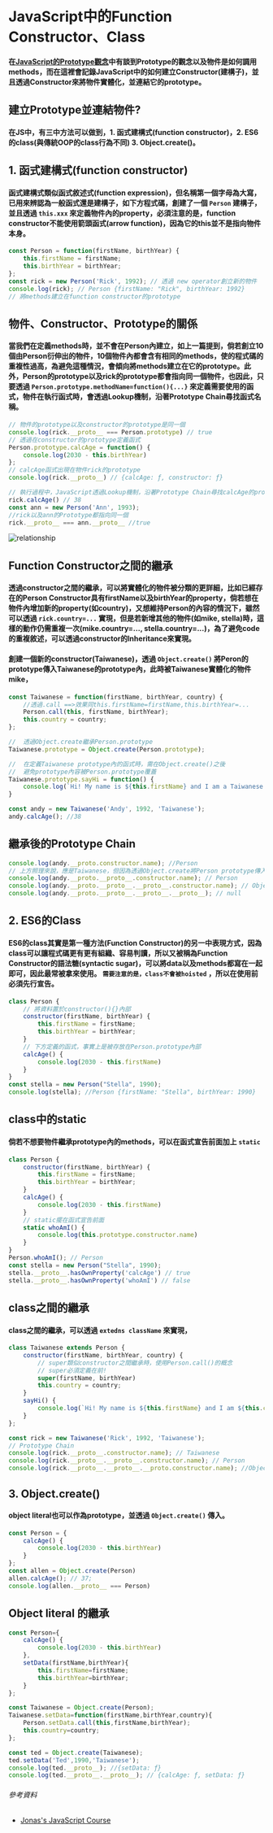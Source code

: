 # JavaScript中的Function Constructor、Class

#### 在[JavaScript的Prototype觀念](/#javascript/prototype1)中有談到Prototype的觀念以及物件是如何調用methods，而在這裡會記錄JavaScript中的如何建立Constructor(建構子)，並且透過Constructor來將物件實體化，並連結它的prototype。

## 建立Prototype並連結物件?

#### 在JS中，有三中方法可以做到，1. 函式建構式(function constructor)，2. ES6的class(與傳統OOP的class行為不同) 3. Object.create()。

## 1. 函式建構式(function constructor)

#### 函式建構式類似函式敘述式(function expression)，但名稱第一個字母為大寫，已用來辨認為一般函式還是建構子，如下方程式碼，創建了一個 `Person` 建構子，並且透過 `this.xxx` 來定義物件內的property，必須注意的是，function constructor不能使用箭頭函式(arrow function)，因為它的this並不是指向物件本身。

``` js
const Person = function(firstName, birthYear) {
    this.firstName = firstName;
    this.birthYear = birthYear;
};
const rick = new Person('Rick', 1992); // 透過 new operator創立新的物件
console.log(rick); // Person {firstName: "Rick", birthYear: 1992}
// 將methods建立在function constructor的prototype
```

## 物件、Constructor、Prototype的關係

#### 當我們在定義methods時，並不會在Person內建立，如上一篇提到，倘若創立10個由Person衍伸出的物件，10個物件內都會含有相同的methods，使的程式碼的重複性過高，為避免這種情況，會傾向將methods建立在它的prototype。此外，Person的prototype以及rick的prototype都會指向同一個物件，也因此，只要透過 `Person.prototype.methodName=function(){...}` 來定義需要使用的函式，物件在執行函式時，會透過Lookup機制，沿著Prototype Chain尋找函式名稱。
``` js
// 物件的prototype以及constructor的prototype是同一個
console.log(rick.__proto__ === Person.prototype) // true
// 透過在constructor的prototype定義函式
Person.prototype.calcAge = function() {
    console.log(2030 - this.birthYear)
};
// calcAge函式出現在物件rick的prototype
console.log(rick.__proto__) // {calcAge: ƒ, constructor: ƒ}

// 執行過程中，JavaScript透過Lookup機制，沿著Prototype Chain尋找calcAge的property
rick.calcAge() // 38
const ann = new Person('Ann', 1993);
//rick以及ann的Prototype都指向同一個
rick.__proto__ === ann.__proto__ //true
```
![relationship](https://github.com/ChiuWeiChung/IMGTANK/blob/main/prototype/relationship.jpg?raw=true)

## Function Constructor之間的繼承

#### 透過constructor之間的繼承，可以將實體化的物件被分類的更詳細，比如已經存在的Person Constructor具有firstName以及birthYear的property，倘若想在物件內增加新的property(如country)，又想維持Person的內容的情況下，雖然可以透過 `rick.country=...` 實現，但是若新增其他的物件(如mike, stella)時，這樣的動作仍需重複一次(mike.country=..., stella.country=...)，為了避免code的重複敘述，可以透過constructor的Inheritance來實現。

#### 創建一個新的constructor(Taiwanese)，透過 `Object.create()` 將Peron的prototype傳入Taiwanese的prototype內，此時被Taiwanese實體化的物件mike，

``` js
const Taiwanese = function(firstName, birthYear, country) {
    //透過.call ==>效果同this.firstName=firstName,this.birthYear=...
    Person.call(this, firstName, birthYear);
    this.country = country;
};

//  透過Object.create繼承Person.prototype
Taiwanese.prototype = Object.create(Person.prototype);

//  在定義Taiwanese prototype內的函式時，需在Object.create()之後
//  避免prototype內容被Person.prototype覆蓋
Taiwanese.prototype.sayHi = function() {
    console.log(`Hi! My name is ${this.firstName} and I am a Taiwanese!`)
}

const andy = new Taiwanese('Andy', 1992, 'Taiwanese');
andy.calcAge(); //38
```

## 繼承後的Prototype Chain

``` js
console.log(andy.__proto.constructor.name); //Person 
// 上方照理來說，應是Taiwanese，但因為透過Object.create將Person prototype傳入，所以被Taiwanese被Person覆蓋
console.log(andy.__proto.__proto__.constructor.name); // Person
console.log(andy.__proto.__proto__.__proto__.constructor.name); // Object
console.log(andy.__proto.__proto__.__proto__.__proto__); // null
```

## 2. ES6的Class

#### ES6的class其實是第一種方法(Function Constructor)的另一中表現方式，因為class可以讓程式碼更有更有組織、容易判讀，所以又被稱為Function Constructor的語法糖(syntactic sugar)，可以將data以及methods都寫在一起即可，因此最常被拿來使用。 `需要注意的是，class不會被hoisted` ，所以在使用前必須先行宣告。

``` js
class Person {
    // 將資料置於constructor(){}內部
    constructor(firstName, birthYear) {
        this.firstName = firstName;
        this.birthYear = birthYear;
    }
    // 下方定義的函式，事實上是被存放在Person.prototype內部
    calcAge() {
        console.log(2030 - this.firstName)
    }
}
const stella = new Person("Stella", 1990);
console.log(stella); //Person {firstName: "Stella", birthYear: 1990}
```

## class中的static

#### 倘若不想要物件繼承prototype內的methods，可以在函式宣告前面加上 `static`

``` js
class Person {
    constructor(firstName, birthYear) {
        this.firstName = firstName;
        this.birthYear = birthYear;
    }
    calcAge() {
        console.log(2030 - this.firstName)
    }
    // static擺在函式宣告前面
    static whoAmI() {
        console.log(this.prototype.constructor.name)
    }
}
Person.whoAmI(); // Person
const stella = new Person("Stella", 1990);
stella.__proto__.hasOwnProperty('calcAge') // true
stella.__proto__.hasOwnProperty('whoAmI') // false
```

## class之間的繼承

#### class之間的繼承，可以透過 `extedns className` 來實現，

``` js
class Taiwanese extends Person {
    constructor(firstName, birthYear, country) {
        // super類似constructor之間繼承時，使用Person.call()的概念
        // super必須定義在前!
        super(firstName, birthYear)
        this.country = country;
    }
    sayHi() {
        console.log(`Hi! My name is ${this.firstName} and I am ${this.country}`)
    }
};

const rick = new Taiwanese('Rick', 1992, 'Taiwanese');
// Prototype Chain
console.log(rick.__proto__.constructor.name); // Taiwanese
console.log(rick.__proto__.__proto__.constructor.name); // Person
console.log(rick.__proto__.__proto__.__proto.constructor.name); //Object
```

## 3. Object.create()

#### object literal也可以作為prototype，並透過 `Object.create()` 傳入。

``` js
const Person = {
    calcAge() {
        console.log(2030 - this.birthYear)
    }
};
const allen = Object.create(Person)
allen.calcAge(); // 37;
console.log(allen.__proto__ === Person)
```

## Object literal 的繼承

``` js
const Person={
    calcAge() {
        console.log(2030 - this.birthYear)
    },
    setData(firstName,birthYear){
        this.firstName=firstName;
        this.birthYear=birthYear;
    }
};

const Taiwanese = Object.create(Person);
Taiwanese.setData=function(firstName,birthYear,country){
    Person.setData.call(this,firstName,birthYear);
    this.country=country;
};

const ted = Object.create(Taiwanese);
ted.setData('Ted',1990,'Taiwanese');
console.log(ted.__proto__); //{setData: ƒ}
console.log(ted.__proto__.__proto__); // {calcAge: ƒ, setData: ƒ}
```
###### 參考資料
* [Jonas's JavaScript Course](https://www.udemy.com/course/the-complete-javascript-course/)